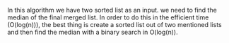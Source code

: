 In this algorithm we have two sorted list as an input. we need to find the median of the final merged list. 
In order to do this in the efficient time (O(log(n))), the best thing is create a sorted list out of two mentioned lists and then find 
the median with a binary search in O(log(n)). 

